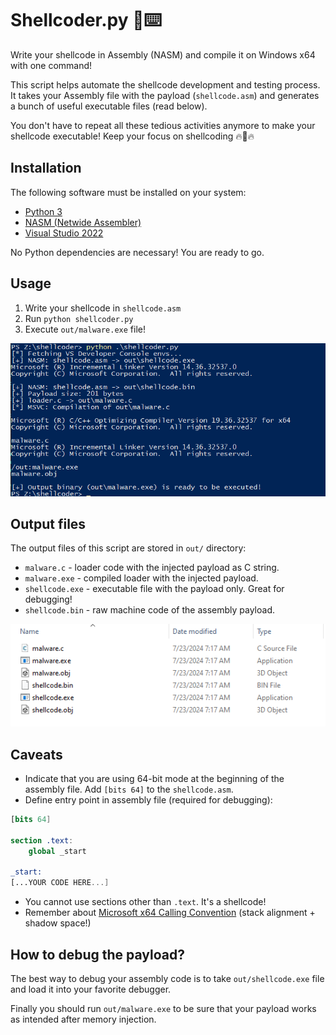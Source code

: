 # Shellcoder.py 🐚⌨️

Write your shellcode in Assembly (NASM) and compile it on Windows x64 with one command!

This script helps automate the shellcode development and testing process. It takes your Assembly file with the payload (`shellcode.asm`) and generates a bunch of useful executable files (read below).

You don't have to repeat all these tedious activities anymore to make your shellcode executable! Keep your focus on shellcoding 🔥🐚🔥

## Installation

The following software must be installed on your system:

- [Python 3](https://www.python.org/downloads/)
- [NASM (Netwide Assembler)](https://www.nasm.us/)
- [Visual Studio 2022](https://visualstudio.microsoft.com/)

No Python dependencies are necessary! You are ready to go.

## Usage

1. Write your shellcode in `shellcode.asm`
2. Run `python shellcoder.py`
3. Execute `out/malware.exe` file!

![shellcoder.py command line output](/_img/shellcoder-cli.png)

## Output files

The output files of this script are stored in `out/` directory:

- `malware.c` - loader code with the injected payload as C string.
- `malware.exe` - compiled loader with the injected payload.
- `shellcode.exe` - executable file with the payload only. Great for debugging!
- `shellcode.bin` - raw machine code of the assembly payload.

![shellcoder.py output files](/_img/shellcoder-output.png)

## Caveats

- Indicate that you are using 64-bit mode at the beginning of the assembly file. Add `[bits 64]` to the `shellcode.asm`.
- Define entry point in assembly file (required for debugging):

```nasm
[bits 64]

section .text:
    global _start

_start:
[...YOUR CODE HERE...]
```

- You cannot use sections other than `.text`. It's a shellcode!
- Remember about [Microsoft x64 Calling Convention](https://learn.microsoft.com/en-us/cpp/build/x64-calling-convention?view=msvc-170) (stack alignment + shadow space!)

## How to debug the payload?

The best way to debug your assembly code is to take `out/shellcode.exe` file and load it into your favorite debugger.

Finally you should run `out/malware.exe` to be sure that your payload works as intended after memory injection.
